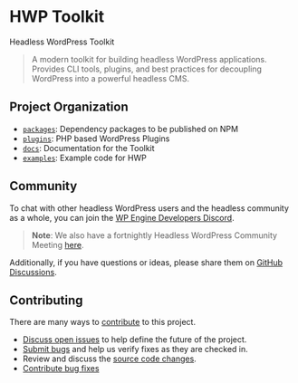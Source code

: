 # HWP Toolkit

Headless WordPress Toolkit

> A modern toolkit for building headless WordPress applications. Provides CLI tools, plugins, and best practices for decoupling WordPress into a powerful headless CMS.

## Project Organization

- [`packages`](./packages): Dependency packages to be published on NPM
- [`plugins`](./plugins): PHP based WordPress Plugins
- [`docs`](./docs): Documentation for the Toolkit
- [`examples`](./examples): Example code for HWP


## Community

To chat with other headless WordPress users and the headless community as a whole, you can join the [WP Engine Developers Discord](https://discord.gg/J2khkF9XYK).

> **Note**: We also have a fortnightly Headless WordPress Community Meeting [here](https://discord.gg/fdWjcTt8?event=1351712352155992075).

Additionally, if you have questions or ideas, please share them on [GitHub Discussions](https://github.com/wpengine/hwptoolkit/discussions).

## Contributing

There are many ways to [contribute](/CONTRIBUTING.md) to this project.

- [Discuss open issues](https://github.com/wpengine/hwptoolkit/issues) to help define the future of the project.
- [Submit bugs](https://github.com/wpengine/hwptoolkit/issues) and help us verify fixes as they are checked in.
- Review and discuss the [source code changes](https://github.com/wpengine/hwptoolkit/pulls).
- [Contribute bug fixes](/CONTRIBUTING.md)
